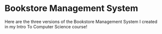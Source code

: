# Bookstore Management System
Here are the three versions of the Bookstore Management System I created in my Intro To Computer Science course!
